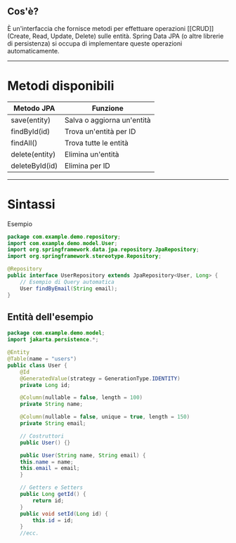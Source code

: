 ## Cos'è?
È un'interfaccia che fornisce metodi per effettuare operazioni [[CRUD]] (Create, Read, Update, Delete) sulle entità. Spring Data JPA (o altre librerie di persistenza) si occupa di implementare queste operazioni automaticamente.

---
# Metodi disponibili

| Metodo JPA     | Funzione                   |
| -------------- | -------------------------- |
| save(entity)   | Salva o aggiorna un'entità |
| findById(id)   | Trova un'entità per ID     |
| findAll()      | Trova tutte le entità      |
| delete(entity) | Elimina un'entità          |
| deleteById(id) | Elimina per ID             |

---
# Sintassi
Esempio
````Java
package com.example.demo.repository; 
import com.example.demo.model.User; 
import org.springframework.data.jpa.repository.JpaRepository; 
import org.springframework.stereotype.Repository;

@Repository 
public interface UserRepository extends JpaRepository<User, Long> { 
	// Esempio di Query automatica
	User findByEmail(String email);
}
````

## Entità dell'esempio
````Java
package com.example.demo.model;
import jakarta.persistence.*;

@Entity 
@Table(name = "users") 
public class User {
	@Id 
	@GeneratedValue(strategy = GenerationType.IDENTITY) 
	private Long id;

	@Column(nullable = false, length = 100) 
	private String name;

	@Column(nullable = false, unique = true, length = 150) 
	private String email;

	// Costruttori 
	public User() {}

	public User(String name, String email) { 
	this.name = name; 
	this.email = email; 
	}

	// Getters e Setters 
	public Long getId() { 
		return id; 
	}
	public void setId(Long id) { 
		this.id = id; 
	}
	//ecc.
````